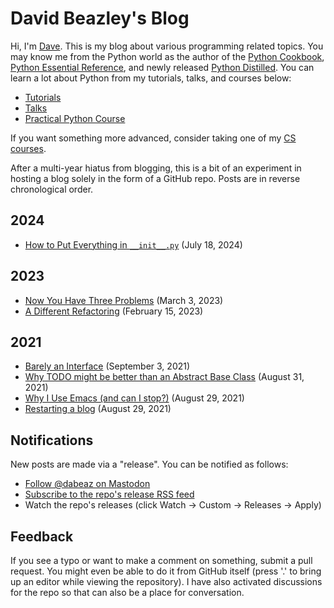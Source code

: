 # David Beazley's Blog

Hi, I'm [Dave](https://dabeaz.com).  This is my blog about various programming related topics.   You may know me from the Python world as the author of the [Python Cookbook](https://dabeaz.com/cookbook.html), [Python Essential Reference](https://dabeaz.com/per.html), and newly released [Python Distilled](https://dabeaz.com/python-distilled/index.html).  You can learn a lot about Python from my tutorials, talks, and courses below:

* [Tutorials](https://dabeaz.com/tutorials.html)
* [Talks](https://dabeaz.com/talks.html)
* [Practical Python Course](https://dabeaz-course.github.io/practical-python)

If you want something more advanced, consider taking one of my [CS courses](https://www.dabeaz.com/courses.html).

After a multi-year hiatus from blogging, this is a bit of an experiment in hosting a blog solely in the form of a GitHub repo.  Posts are in reverse chronological order.

## 2024

* [How to Put Everything in `__init__.py`](2024/one-file.md) (July 18, 2024)

## 2023

* [Now You Have Three Problems](2023/three-problems.md) (March 3, 2023)
* [A Different Refactoring](2023/different-refactoring.md) (February 15, 2023)

## 2021

* [Barely an Interface](2021/barely-interface.md) (September 3, 2021)
* [Why TODO might be better than an Abstract Base Class](2021/todo-abc.md) (August 31, 2021)
* [Why I Use Emacs (and can I stop?)](2021/why-use-emacs.md) (August 29, 2021)
* [Restarting a blog](2021/restarting-a-blog.md) (August 29, 2021)

## Notifications

New posts are made via a "release".  You can be notified as follows:

* [Follow @dabeaz on Mastodon](https://mastodon.social/@dabeaz)
* [Subscribe to the repo's release RSS feed](https://github.com/dabeaz/blog/releases.atom)
* Watch the repo's releases (click Watch -> Custom -> Releases -> Apply)

## Feedback

If you see a typo or want to make a comment on something, submit a pull request.  You might even be able to do it from GitHub itself (press '.' to bring up an editor while viewing the repository).
I have also activated discussions for the repo so that can also be a place for conversation.
